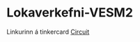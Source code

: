 # Lokaverkefni-VESM2


Linkurinn á tinkercard [Circuit](https://www.tinkercad.com/things/eloDKprMF5J-lokaverkefni/editel)
